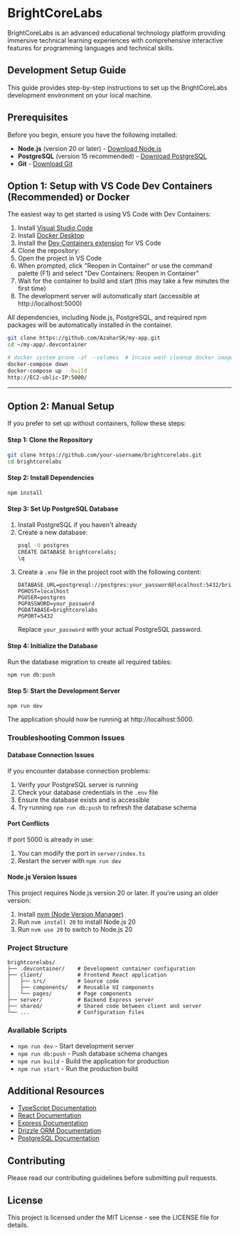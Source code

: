 # BrightCoreLabs

BrightCoreLabs is an advanced educational technology platform providing immersive technical learning experiences with comprehensive interactive features for programming languages and technical skills.

## Development Setup Guide

This guide provides step-by-step instructions to set up the BrightCoreLabs development environment on your local machine.

## Prerequisites

Before you begin, ensure you have the following installed:

- **Node.js** (version 20 or later) - [Download Node.js](https://nodejs.org/)
- **PostgreSQL** (version 15 recommended) - [Download PostgreSQL](https://www.postgresql.org/download/)
- **Git** - [Download Git](https://git-scm.com/downloads)

## Option 1: Setup with VS Code Dev Containers (Recommended) or Docker 

The easiest way to get started is using VS Code with Dev Containers:

1. Install [Visual Studio Code](https://code.visualstudio.com/)
2. Install [Docker Desktop](https://www.docker.com/products/docker-desktop)
3. Install the [Dev Containers extension](https://marketplace.visualstudio.com/items?itemName=ms-vscode-remote.remote-containers) for VS Code
4. Clone the repository:
6. Open the project in VS Code
7. When prompted, click "Reopen in Container" or use the command palette (F1) and select "Dev Containers: Reopen in Container"
8. Wait for the container to build and start (this may take a few minutes the first time)
9. The development server will automatically start (accessible at http://localhost:5000)

All dependencies, including Node.js, PostgreSQL, and required npm packages will be automatically installed in the container.

```bash
git clone https://github.com/AzaharSK/my-app.git
cd ~/my-app/.devcontainer

# docker system prune -af --volumes  # Incase want cleanup docker images
docker-compose down
docker-compose up --build
http://EC2-ublic-IP:5000/
```
----------------------------------------------------------------------------------------------------------------------------------------------------------------------------------------
## Option 2: Manual Setup

If you prefer to set up without containers, follow these steps:

#### Step 1: Clone the Repository

```bash
git clone https://github.com/your-username/brightcorelabs.git
cd brightcorelabs
```

#### Step 2: Install Dependencies

```bash
npm install
```

#### Step 3: Set Up PostgreSQL Database

1. Install PostgreSQL if you haven't already
2. Create a new database:
   ```bash
   psql -U postgres
   CREATE DATABASE brightcorelabs;
   \q
   ```
3. Create a `.env` file in the project root with the following content:
   ```
   DATABASE_URL=postgresql://postgres:your_password@localhost:5432/brightcorelabs
   PGHOST=localhost
   PGUSER=postgres
   PGPASSWORD=your_password
   PGDATABASE=brightcorelabs
   PGPORT=5432
   ```
   Replace `your_password` with your actual PostgreSQL password.

#### Step 4: Initialize the Database

Run the database migration to create all required tables:

```bash
npm run db:push
```

#### Step 5: Start the Development Server

```bash
npm run dev
```

The application should now be running at http://localhost:5000.

### Troubleshooting Common Issues

#### Database Connection Issues

If you encounter database connection problems:

1. Verify your PostgreSQL server is running
2. Check your database credentials in the `.env` file
3. Ensure the database exists and is accessible
4. Try running `npm run db:push` to refresh the database schema

#### Port Conflicts

If port 5000 is already in use:

1. You can modify the port in `server/index.ts` 
2. Restart the server with `npm run dev`

#### Node.js Version Issues

This project requires Node.js version 20 or later. If you're using an older version:

1. Install [nvm (Node Version Manager)](https://github.com/nvm-sh/nvm)
2. Run `nvm install 20` to install Node.js 20
3. Run `nvm use 20` to switch to Node.js 20

### Project Structure

```
brightcorelabs/
├── .devcontainer/    # Development container configuration
├── client/           # Frontend React application
│   ├── src/          # Source code
│   ├── components/   # Reusable UI components
│   └── pages/        # Page components
├── server/           # Backend Express server
├── shared/           # Shared code between client and server
└── ...               # Configuration files
```

### Available Scripts

- `npm run dev` - Start development server
- `npm run db:push` - Push database schema changes
- `npm run build` - Build the application for production
- `npm run start` - Run the production build

## Additional Resources

- [TypeScript Documentation](https://www.typescriptlang.org/docs/)
- [React Documentation](https://reactjs.org/docs/getting-started.html)
- [Express Documentation](https://expressjs.com/)
- [Drizzle ORM Documentation](https://orm.drizzle.team/docs/overview)
- [PostgreSQL Documentation](https://www.postgresql.org/docs/)

## Contributing

Please read our contributing guidelines before submitting pull requests.

## License

This project is licensed under the MIT License - see the LICENSE file for details.
